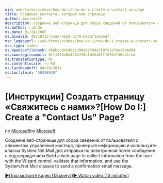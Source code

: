 ```yaml
---
uid: web-forms/videos/how-do-i/how-do-i-create-a-contact-us-page
title: Создание контакта, который нам странице
author: microsoft
description: Создание веб-страницы для сбора сведений от пользователя с элементом управления мастера, проверьте информацию и используйте классы System.Net.Mail для отправки настро...
ms.author: riande
ms.date: 01/24/2006
ms.assetid: d93c8f22-14ad-4b2d-a279-b62af15eb5df
msc.legacyurl: /web-forms/videos/how-do-i/how-do-i-create-a-contact-us-page
msc.type: video
ms.openlocfilehash: 006bccd45d661298a87f8483f07e5e5be1396d04
ms.sourcegitcommit: 0f1119340e4464720cfd16d0ff15764746ea1fea
ms.translationtype: MT
ms.contentlocale: ru-RU
ms.lasthandoff: 04/09/2019
ms.locfileid: "59398929"
---
```

# <a name="how-do-i-create-a-contact-us-page"></a><span data-ttu-id="4411c-103">[Инструкции] Создать страницу «Свяжитесь с нами»?</span><span class="sxs-lookup"><span data-stu-id="4411c-103">[How Do I:] Create a "Contact Us" Page?</span></span>

<span data-ttu-id="4411c-104">по [Microsoft](https://github.com/microsoft)</span><span class="sxs-lookup"><span data-stu-id="4411c-104">by [Microsoft](https://github.com/microsoft)</span></span>

<span data-ttu-id="4411c-105">Создание веб-страницы для сбора сведений от пользователя с элементом управления мастера, проверьте информацию и используйте классы System.Net.Mail для отправки по электронной почте сообщение с подтверждением.</span><span class="sxs-lookup"><span data-stu-id="4411c-105">Build a web page to collect information from the user with the Wizard control, validate that information, and use the System.Net.Mail classes to send a confirmation email message.</span></span>

[<span data-ttu-id="4411c-106">&#9654;Просмотрите видео (13 минут)</span><span class="sxs-lookup"><span data-stu-id="4411c-106">&#9654; Watch video (13 minutes)</span></span>](https://channel9.msdn.com/Blogs/ASP-NET-Site-Videos/how-do-i-create-a-contact-us-page)

